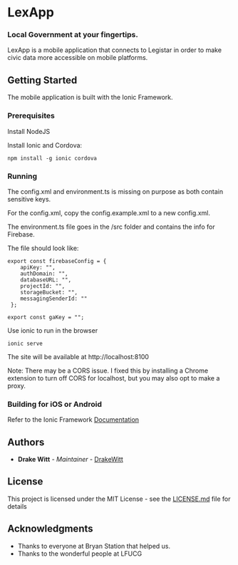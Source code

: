 # LexApp

### Local Government at your fingertips.

LexApp is a mobile application that connects to Legistar in order to make civic data more accessible on mobile platforms.

## Getting Started

The mobile application is built with the Ionic Framework.

### Prerequisites

Install NodeJS

Install Ionic and Cordova:
```
npm install -g ionic cordova
```

### Running

The config.xml and environment.ts is missing on purpose as both contain sensitive keys.

For the config.xml, copy the config.example.xml to a new config.xml.

The environment.ts file goes in the /src folder and contains the info for Firebase.

The file should look like:
```
export const firebaseConfig = {
    apiKey: "",
    authDomain: "",
    databaseURL: "",
    projectId: "",
    storageBucket: "",
    messagingSenderId: ""
 };

export const gaKey = "";
```

Use ionic to run in the browser

```
ionic serve
```

The site will be available at http://localhost:8100

Note: There may be a CORS issue. I fixed this by installing a Chrome extension to turn off CORS for localhost, but you may also opt to make a proxy.


### Building for iOS or Android

Refer to the Ionic Framework [Documentation](https://ionicframework.com/getting-started/)


## Authors

* **Drake Witt** - *Maintainer* - [DrakeWitt](https://github.com/DrakeWitt)

## License

This project is licensed under the MIT License - see the [LICENSE.md](LICENSE.md) file for details

## Acknowledgments

* Thanks to everyone at Bryan Station that helped us.
* Thanks to the wonderful people at LFUCG

